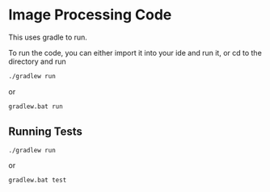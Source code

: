 # Image Processing Code

This uses gradle to run.


To run the code, you can either import it into your ide and run it, or cd to the directory and run

```bash
./gradlew run
```

or 

```bash
gradlew.bat run
```


## Running Tests

```bash
./gradlew run
```

or

```bash
gradlew.bat test
```